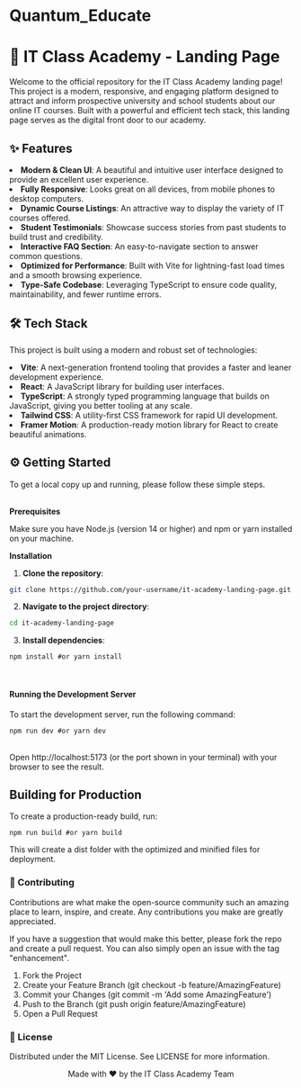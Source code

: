 # Quantum_Educate

<h1>🚀 IT Class Academy - Landing Page </h1>
Welcome to the official repository for the IT Class Academy landing page! This project is a modern, responsive, and engaging platform designed to attract and inform prospective university and school students about our online IT courses. Built with a powerful and efficient tech stack, this landing page serves as the digital front door to our academy.

<h2>✨ Features </h2>
<li> <b>Modern & Clean UI</b>: A beautiful and intuitive user interface designed to provide an excellent user experience.
<li> <b>Fully Responsive</b>: Looks great on all devices, from mobile phones to desktop computers.
<li> <b>Dynamic Course Listings</b>: An attractive way to display the variety of IT courses offered.
<li> <b>Student Testimonials</b>: Showcase success stories from past students to build trust and credibility.
<li> <b>Interactive FAQ Section</b>: An easy-to-navigate section to answer common questions.
<li> <b>Optimized for Performance</b>: Built with Vite for lightning-fast load times and a smooth browsing experience.
<li> <b>Type-Safe Codebase</b>: Leveraging TypeScript to ensure code quality, maintainability, and fewer runtime errors.

<br/>

<h2>🛠️ Tech Stack </h2>

This project is built using a modern and robust set of technologies:

<li><b>Vite</b>: A next-generation frontend tooling that provides a faster and leaner development experience.
<li><b>React</b>: A JavaScript library for building user interfaces.
<li><b>TypeScript</b>: A strongly typed programming language that builds on JavaScript, giving you better tooling at any scale.
<li><b>Tailwind CSS</b>: A utility-first CSS framework for rapid UI development.
<li><b>Framer Motion</b>: A production-ready motion library for React to create beautiful animations.

<br/>

<h2>⚙️ Getting Started</h2>

To get a local copy up and running, please follow these simple steps.

<br/>
<b>Prerequisites</b>
<br/>

Make sure you have Node.js (version 14 or higher) and npm or yarn installed on your machine.

<b>Installation</b>

1. <b>Clone the repository</b>:

```bash
git clone https://github.com/your-username/it-academy-landing-page.git
```


2. <b>Navigate to the project directory</b>:

```bash
cd it-academy-landing-page
```

3. <b>Install dependencies</b>:

<code>npm install
#or
yarn install</code>

<br/>
<h4>Running the Development Server</h4>

To start the development server, run the following command:

<code>npm run dev
#or
yarn dev </code>

<br/>
Open http://localhost:5173 (or the port shown in your terminal) with your browser to see the result.

<br/>
<h2>Building for Production</h2>

To create a production-ready build, run:

<code>npm run build
#or
yarn build</code>
<br/>

This will create a dist folder with the optimized and minified files for deployment.

<h3>🤝 Contributing </h3>

Contributions are what make the open-source community such an amazing place to learn, inspire, and create. Any contributions you make are greatly appreciated.

If you have a suggestion that would make this better, please fork the repo and create a pull request. You can also simply open an issue with the tag "enhancement".

1. Fork the Project
2. Create your Feature Branch (git checkout -b feature/AmazingFeature)
3. Commit your Changes (git commit -m 'Add some AmazingFeature')
4. Push to the Branch (git push origin feature/AmazingFeature)
5. Open a Pull Request


<h3>📜 License</h3>

Distributed under the MIT License. See LICENSE for more information.

<p align="center">Made with ❤️ by the IT Class Academy Team</p>
